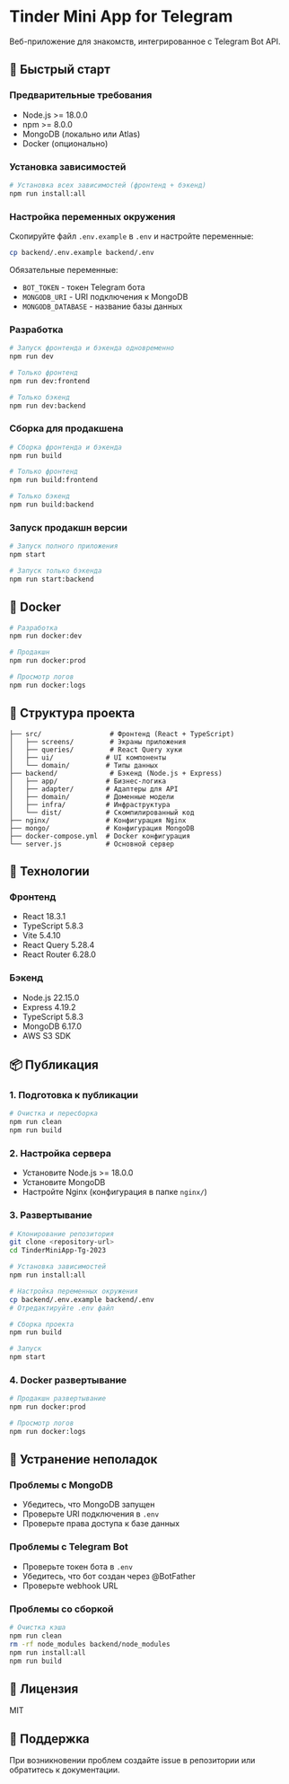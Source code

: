 # Tinder Mini App for Telegram

Веб-приложение для знакомств, интегрированное с Telegram Bot API.

## 🚀 Быстрый старт

### Предварительные требования
- Node.js >= 18.0.0
- npm >= 8.0.0
- MongoDB (локально или Atlas)
- Docker (опционально)

### Установка зависимостей
```bash
# Установка всех зависимостей (фронтенд + бэкенд)
npm run install:all
```

### Настройка переменных окружения
Скопируйте файл `.env.example` в `.env` и настройте переменные:
```bash
cp backend/.env.example backend/.env
```

Обязательные переменные:
- `BOT_TOKEN` - токен Telegram бота
- `MONGODB_URI` - URI подключения к MongoDB
- `MONGODB_DATABASE` - название базы данных

### Разработка
```bash
# Запуск фронтенда и бэкенда одновременно
npm run dev

# Только фронтенд
npm run dev:frontend

# Только бэкенд
npm run dev:backend
```

### Сборка для продакшена
```bash
# Сборка фронтенда и бэкенда
npm run build

# Только фронтенд
npm run build:frontend

# Только бэкенд
npm run build:backend
```

### Запуск продакшн версии
```bash
# Запуск полного приложения
npm start

# Запуск только бэкенда
npm run start:backend
```

## 🐳 Docker

```bash
# Разработка
npm run docker:dev

# Продакшн
npm run docker:prod

# Просмотр логов
npm run docker:logs
```

## 📁 Структура проекта

```
├── src/                 # Фронтенд (React + TypeScript)
│   ├── screens/         # Экраны приложения
│   ├── queries/         # React Query хуки
│   ├── ui/             # UI компоненты
│   └── domain/         # Типы данных
├── backend/             # Бэкенд (Node.js + Express)
│   ├── app/            # Бизнес-логика
│   ├── adapter/        # Адаптеры для API
│   ├── domain/         # Доменные модели
│   ├── infra/          # Инфраструктура
│   └── dist/           # Скомпилированный код
├── nginx/              # Конфигурация Nginx
├── mongo/              # Конфигурация MongoDB
├── docker-compose.yml  # Docker конфигурация
└── server.js           # Основной сервер
```

## 🔧 Технологии

### Фронтенд
- React 18.3.1
- TypeScript 5.8.3
- Vite 5.4.10
- React Query 5.28.4
- React Router 6.28.0

### Бэкенд
- Node.js 22.15.0
- Express 4.19.2
- TypeScript 5.8.3
- MongoDB 6.17.0
- AWS S3 SDK

## 📦 Публикация

### 1. Подготовка к публикации
```bash
# Очистка и пересборка
npm run clean
npm run build
```

### 2. Настройка сервера
- Установите Node.js >= 18.0.0
- Установите MongoDB
- Настройте Nginx (конфигурация в папке `nginx/`)

### 3. Развертывание
```bash
# Клонирование репозитория
git clone <repository-url>
cd TinderMiniApp-Tg-2023

# Установка зависимостей
npm run install:all

# Настройка переменных окружения
cp backend/.env.example backend/.env
# Отредактируйте .env файл

# Сборка проекта
npm run build

# Запуск
npm start
```

### 4. Docker развертывание
```bash
# Продакшн развертывание
npm run docker:prod

# Просмотр логов
npm run docker:logs
```

## 🐛 Устранение неполадок

### Проблемы с MongoDB
- Убедитесь, что MongoDB запущен
- Проверьте URI подключения в `.env`
- Проверьте права доступа к базе данных

### Проблемы с Telegram Bot
- Проверьте токен бота в `.env`
- Убедитесь, что бот создан через @BotFather
- Проверьте webhook URL

### Проблемы со сборкой
```bash
# Очистка кэша
npm run clean
rm -rf node_modules backend/node_modules
npm run install:all
npm run build
```

## 📝 Лицензия

MIT

## 🤝 Поддержка

При возникновении проблем создайте issue в репозитории или обратитесь к документации.
